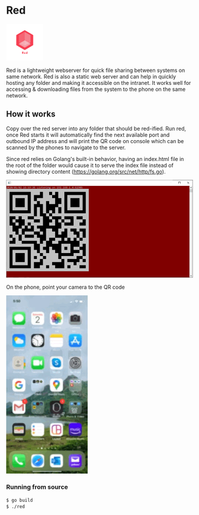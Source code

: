 # Red 
<img src="https://github.com/sn123/red/raw/master/screenshots/red.png" width="100">

Red is a lightweight webserver for quick file sharing between systems on same network. Red is also a static web server and can help in quickly hosting any folder and making it accessible on the intranet.
It works well for accessing & downloading files from the system to the phone on the same network.
## How it works
Copy over the red server into any folder that should be red-ified. Run red, once Red starts it will automatically find the next available port and outbound IP address and will print the QR code on console which can be scanned by the phones to navigate to the server.

Since red relies on Golang's built-in behavior, having an index.html file in the root of the folder would cause it to serve the index file instead of showing directory content (https://golang.org/src/net/http/fs.go).

![Run](https://github.com/sn123/red/raw/master/screenshots/screenshot.png)

On the phone, point your camera to the QR code

![Phone](https://github.com/sn123/red/raw/master/screenshots/phone.gif)

### Running from source
```bash
$ go build
$ ./red
```

